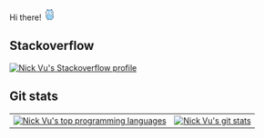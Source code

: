 <p>Hi there! <img src="https://github.com/vuthanhnguyen92/vuthanhnguyen92/blob/main/dancing-gopher.gif?raw=true" width="20" height="20" /></p>
<h2>
Stackoverflow
</h2>
<a href="https://stackoverflow.com/users/9201587/nick-vu?tab=profile">
<img src="https://stackoverflow.com/users/flair/9201587.png?theme=clean" alt="Nick Vu's Stackoverflow profile"/>
</a>
<h2>
Git stats
</h2>
<table>
<tr>
<td>
<a href="https://github.com/vuthanhnguyen92">
  <img align="center" src="https://github-readme-stats.vercel.app/api/top-langs/?username=vuthanhnguyen92&layout=compact" style="height:180px" alt="Nick Vu's top programming languages"/>
</a>
</td>
<td>
<a href="https://github.com/vuthanhnguyen92">
  <img align="center" src="https://github-readme-stats.vercel.app/api?username=vuthanhnguyen92&count_private=true&show_icons=true&include_all_commits=true" style="height:180px" alt="Nick Vu's git stats"/>
</a>
</td>
</tr>
</table>
